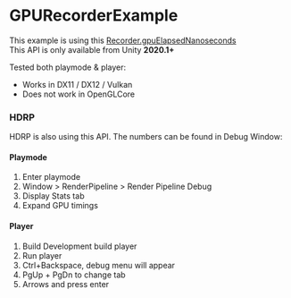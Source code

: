 # GPURecorderExample

This example is using this [Recorder.gpuElapsedNanoseconds](https://docs.unity3d.com/2020.1/Documentation/ScriptReference/Profiling.Recorder-gpuElapsedNanoseconds.html) \
This API is only available from Unity **2020.1+**

Tested both playmode & player:
- Works in DX11 / DX12 / Vulkan
- Does not work in OpenGLCore

### HDRP
HDRP is also using this API. The numbers can be found in Debug Window:
#### Playmode
1. Enter playmode
2. Window > RenderPipeline > Render Pipeline Debug
3. Display Stats tab
4. Expand GPU timings
#### Player
1. Build Development build player
2. Run player
3. Ctrl+Backspace, debug menu will appear
4. PgUp + PgDn to change tab
5. Arrows and press enter
